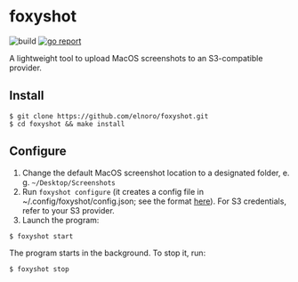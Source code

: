 # foxyshot

![build](https://github.com/elnoro/foxyshot/workflows/build/badge.svg) [![go report](https://goreportcard.com/badge/github.com/elnoro/foxyshot)](https://goreportcard.com/report/github.com/elnoro/foxyshot)

A lightweight tool to upload MacOS screenshots to an S3-compatible provider. 

## Install 

```
$ git clone https://github.com/elnoro/foxyshot.git
$ cd foxyshot && make install
```

## Configure

1. Change the default MacOS screenshot location to a designated folder, e. g. `~/Desktop/Screenshots`
2. Run `foxyshot configure` (it creates a config file in ~/.config/foxyshot/config.json; see the format [here](https://github.com/elnoro/foxyshot/blob/master/config/testdata/full.json)). For S3 credentials, refer to your S3 provider.
3. Launch the program: 
```
$ foxyshot start
```
The program starts in the background. To stop it, run:

```
$ foxyshot stop
```
